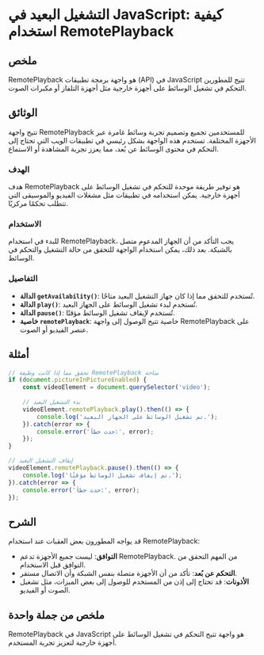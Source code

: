 <!--
Meta Description: # التشغيل البعيد في JavaScript: كيفية استخدام RemotePlayback ## ملخص RemotePlayback هو واجهة برمجة تطبيقات (API) في JavaScript تتيح للمطورين التحكم في...
Meta Keywords: remoteplayback, الوسائط, تشغيل, البعيد, على
-->

# التشغيل البعيد في JavaScript: كيفية استخدام RemotePlayback

## ملخص
RemotePlayback هو واجهة برمجة تطبيقات (API) في JavaScript تتيح للمطورين التحكم في تشغيل الوسائط على أجهزة خارجية مثل أجهزة التلفاز أو مكبرات الصوت.

## الوثائق
تتيح واجهة RemotePlayback للمستخدمين تجميع وتصميم تجربة وسائط غامرة عبر الأجهزة المختلفة. تستخدم هذه الواجهة بشكل رئيسي في تطبيقات الويب التي تحتاج إلى التحكم في محتوى الوسائط عن بُعد، مما يعزز تجربة المشاهدة أو الاستماع.

### الهدف
هدف RemotePlayback هو توفير طريقة موحدة للتحكم في تشغيل الوسائط على أجهزة خارجية. يمكن استخدامه في تطبيقات مثل مشغلات الفيديو والموسيقى التي تتطلب تحكمًا مركزيًا.

### الاستخدام
للبدء في استخدام RemotePlayback، يجب التأكد من أن الجهاز المدعوم متصل بالشبكة. بعد ذلك، يمكن استخدام الواجهة للتحقق من حالة التشغيل والتحكم في الوسائط. 

### التفاصيل
- **الدالة `getAvailability()`**: تُستخدم للتحقق مما إذا كان جهاز التشغيل البعيد متاحًا.
- **الدالة `play()`**: تُستخدم لبدء تشغيل الوسائط على الجهاز البعيد.
- **الدالة `pause()`**: تُستخدم لإيقاف تشغيل الوسائط مؤقتًا.
- **خاصية `remotePlayback`**: خاصية تتيح الوصول إلى واجهة RemotePlayback على عنصر الفيديو أو الصوت.

## أمثلة
```javascript
// تحقق مما إذا كانت وظيفة RemotePlayback متاحة
if (document.pictureInPictureEnabled) {
    const videoElement = document.querySelector('video');
    
    // بدء التشغيل البعيد
    videoElement.remotePlayback.play().then(() => {
        console.log('تم تشغيل الوسائط على الجهاز البعيد.');
    }).catch(error => {
        console.error('حدث خطأ:', error);
    });
}
```

```javascript
// إيقاف التشغيل البعيد
videoElement.remotePlayback.pause().then(() => {
    console.log('تم إيقاف تشغيل الوسائط مؤقتًا.');
}).catch(error => {
    console.error('حدث خطأ:', error);
});
```

## الشرح
قد يواجه المطورون بعض العقبات عند استخدام RemotePlayback:

- **التوافق**: ليست جميع الأجهزة تدعم RemotePlayback. من المهم التحقق من التوافق قبل الاستخدام.
- **التحكم عن بُعد**: تأكد من أن الأجهزة متصلة بنفس الشبكة وأن الاتصال مستقر.
- **الأذونات**: قد تحتاج إلى إذن من المستخدم للوصول إلى بعض الميزات، مثل تشغيل الصوت أو الفيديو.

## ملخص من جملة واحدة
RemotePlayback في JavaScript هو واجهة تتيح التحكم في تشغيل الوسائط على أجهزة خارجية لتعزيز تجربة المستخدم.